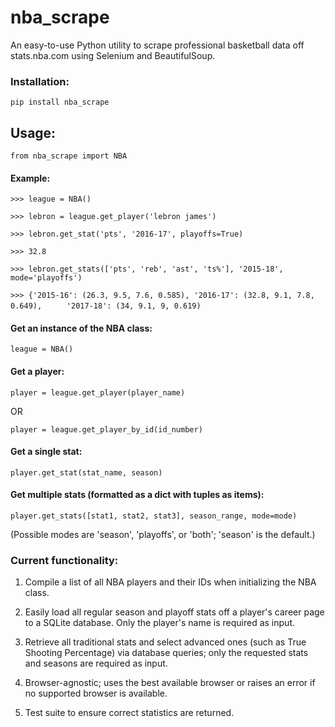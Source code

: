 # nba_scrape

An easy-to-use Python utility to scrape professional basketball data off stats.nba.com using Selenium and BeautifulSoup.

### Installation:

`pip install nba_scrape`

## Usage:

`from nba_scrape import NBA`

#### Example:

`>>> league = NBA()`

`>>> lebron = league.get_player('lebron james')`

`>>> lebron.get_stat('pts', '2016-17', playoffs=True)`

`>>> 32.8`

`>>> lebron.get_stats(['pts', 'reb', 'ast', 'ts%'], '2015-18', mode='playoffs')`

`>>> {'2015-16': (26.3, 9.5, 7.6, 0.585), '2016-17': (32.8, 9.1, 7.8, 0.649),`
`     '2017-18': (34, 9.1, 9, 0.619)`

#### Get an instance of the NBA class:

`league = NBA()`

#### Get a player:

`player = league.get_player(player_name)`

OR

`player = league.get_player_by_id(id_number)`

#### Get a single stat:

`player.get_stat(stat_name, season)`

#### Get multiple stats (formatted as a dict with tuples as items):

`player.get_stats([stat1, stat2, stat3], season_range, mode=mode)`

(Possible modes are 'season', 'playoffs', or 'both'; 'season' is the default.)

### Current functionality:

1) Compile a list of all NBA players and their IDs when initializing the NBA class.

2) Easily load all regular season and playoff stats off a player's career page to a SQLite database. Only the player's name is required as input.

3) Retrieve all traditional stats and select advanced ones (such as True Shooting Percentage) via database queries; only the requested stats and seasons are required as input.

4) Browser-agnostic; uses the best available browser or raises an error if no supported browser is available.

5) Test suite to ensure correct statistics are returned.
